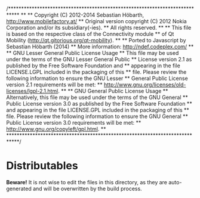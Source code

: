 /****************************************************************************
**
** Copyright (C) 2012-2014 Sebastian Höbarth, http://www.mobilefactory.at/
** Original version copyright (C) 2012 Nokia Corporation and/or its subsidiary(-ies).
** All rights reserved.
**
** This file is based on the respective class of the Connectivity module
** of Qt Mobility (http://qt.gitorious.org/qt-mobility).
**
** Ported to Javascript by Sebastian Höbarth (2014)
** More information: http://ndef.codeplex.com/
**
** GNU Lesser General Public License Usage
** This file may be used under the terms of the GNU Lesser General Public
** License version 2.1 as published by the Free Software Foundation and
** appearing in the file LICENSE.LGPL included in the packaging of this
** file. Please review the following information to ensure the GNU Lesser
** General Public License version 2.1 requirements will be met:
** http://www.gnu.org/licenses/old-licenses/lgpl-2.1.html.
**
** GNU General Public License Usage
** Alternatively, this file may be used under the terms of the GNU General
** Public License version 3.0 as published by the Free Software Foundation
** and appearing in the file LICENSE.GPL included in the packaging of this
** file. Please review the following information to ensure the GNU General
** Public License version 3.0 requirements will be met:
** http://www.gnu.org/copyleft/gpl.html.
**
****************************************************************************/

# Distributables

__Beware!__ It is not wise to edit the files in this directory, as they are
auto-generated and will be overwritten by the build process.
